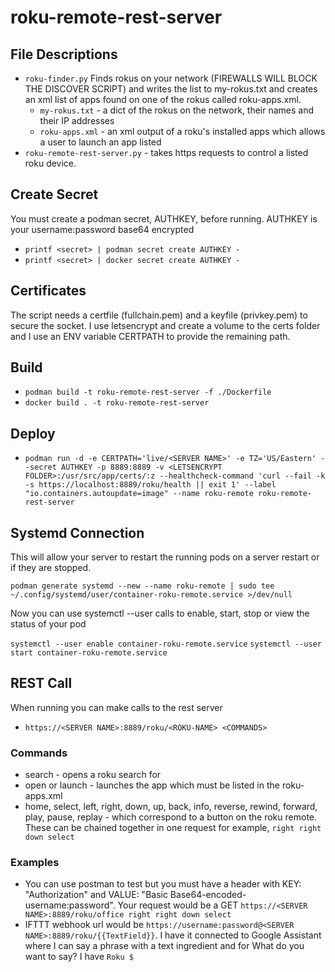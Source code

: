 # roku-remote-rest-server

## File Descriptions
  * `roku-finder.py` Finds rokus on your network (FIREWALLS WILL BLOCK THE DISCOVER SCRIPT) and writes the list to my-rokus.txt and creates an xml list of apps found on one of the rokus called roku-apps.xml.
    * `my-rokus.txt` - a dict of the rokus on the network, their names and their IP addresses
    * `roku-apps.xml` - an xml output of a roku's installed apps which allows a user to launch an app listed
  * `roku-remote-rest-server.py` - takes https requests to control a listed roku device.

## Create Secret
You must create a podman secret, AUTHKEY, before running. AUTHKEY is your username:password base64 encrypted
 * `printf <secret> | podman secret create AUTHKEY -`
 * `printf <secret> | docker secret create AUTHKEY -`

## Certificates
The script needs a certfile (fullchain.pem) and a keyfile (privkey.pem) to secure the socket. I use letsencrypt and create a volume to the certs folder and I use an ENV variable CERTPATH to provide the remaining path.
 
## Build
 * `podman build -t roku-remote-rest-server -f ./Dockerfile`
 * `docker build . -t roku-remote-rest-server`
 
## Deploy
 * `podman run -d -e CERTPATH='live/<SERVER NAME>' -e TZ='US/Eastern' --secret AUTHKEY -p 8889:8889 -v <LETSENCRYPT FOLDER>:/usr/src/app/certs/:z --healthcheck-command 'curl --fail -k -s https://localhost:8889/roku/health || exit 1' --label "io.containers.autoupdate=image" --name roku-remote roku-remote-rest-server`

## Systemd Connection
This will allow your server to restart the running pods on a server restart or if they are stopped.

`podman generate systemd --new --name roku-remote | sudo tee ~/.config/systemd/user/container-roku-remote.service >/dev/null`

Now you can use systemctl --user calls to enable, start, stop or view the status of your pod

`systemctl --user enable container-roku-remote.service`
`systemctl --user start container-roku-remote.service`

## REST Call
When running you can make calls to the rest server
 * `https://<SERVER NAME>:8889/roku/<ROKU-NAME> <COMMANDS>`
 
### Commands
 * search <x> - opens a roku search for <x>
 * open <x> or launch <x> - launches the app <x> which must be listed in the roku-apps.xml
 * home, select, left, right, down, up, back, info, reverse, rewind, forward, play, pause, replay - which correspond to a button on the roku remote. These can be chained together in one request for example, `right right down select`

### Examples
 * You can use postman to test but you must have a header with KEY: "Authorization" and VALUE: "Basic Base64-encoded-username:password". Your request would be a GET `https://<SERVER NAME>:8889/roku/office right right down select`
 * IFTTT webhook url would be `https://username:password@<SERVER NAME>:8889/roku/{{TextField}}`. I have it connected to Google Assistant where I can say a phrase with a text ingredient and for What do you want to say? I have `Roku $`
